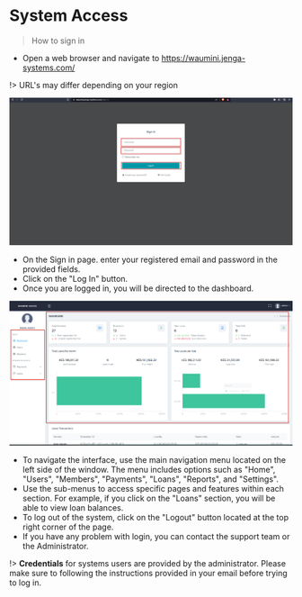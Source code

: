 # System Access
>How to sign in

- Open a web browser and navigate to https://waumini.jenga-systems.com/

!> URL's may differ depending on your region


![Login](_media/login.png)

- On the Sign in page. enter your registered email and password in the provided fields.
- Click on the "Log In" button.
- Once you are logged in, you will be directed to the dashboard.

![Dashboard](_media/dashboard.png)

- To navigate the interface, use the main navigation menu located on the left side of the window. The menu includes options such as "Home", "Users", "Members", "Payments", "Loans", "Reports", and "Settings".
- Use the sub-menus to access specific pages and features within each section. For example, if you click on the "Loans" section, you will be able to view loan balances.
- To log out of the system, click on the "Logout" button located at the top right corner of the page.
- If you have any problem with login, you can contact the support team or the Administrator.

!> **Credentials** for systems users are provided by the administrator. Please make sure to following the instructions provided in your email before trying to log in.
